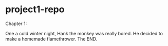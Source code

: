 # project1-repo

Chapter 1:

One a cold winter night, Hank the monkey was really bored. He decided to make a homemade flamethrower. 
The END. 